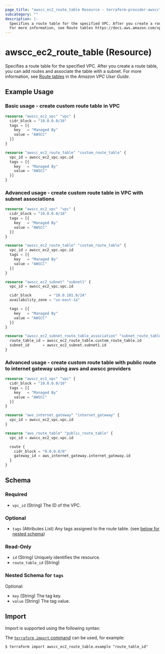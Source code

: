 ```yaml
---
page_title: "awscc_ec2_route_table Resource - terraform-provider-awscc"
subcategory: ""
description: |-
  Specifies a route table for the specified VPC. After you create a route table, you can add routes and associate the table with a subnet.
  For more information, see Route tables https://docs.aws.amazon.com/vpc/latest/userguide/VPC_Route_Tables.html in the Amazon VPC User Guide.
---
```


# awscc_ec2_route_table (Resource)

Specifies a route table for the specified VPC. After you create a route table, you can add routes and associate the table with a subnet.
 For more information, see [Route tables](https://docs.aws.amazon.com/vpc/latest/userguide/VPC_Route_Tables.html) in the *Amazon VPC User Guide*.

## Example Usage

### Basic usage - create custom route table in VPC
```terraform
resource "awscc_ec2_vpc" "vpc" {
  cidr_block = "10.0.0.0/16"
  tags = [{
    key   = "Managed By"
    value = "AWSCC"
  }]
}

resource "awscc_ec2_route_table" "custom_route_table" {
  vpc_id = awscc_ec2_vpc.vpc.id
  tags = [{
    key   = "Managed By"
    value = "AWSCC"
  }]
}
```

### Advanced usage - create custom route table in VPC with subnet associations
```terraform
resource "awscc_ec2_vpc" "vpc" {
  cidr_block = "10.0.0.0/16"
  tags = [{
    key   = "Managed By"
    value = "AWSCC"
  }]
}

resource "awscc_ec2_route_table" "custom_route_table" {
  vpc_id = awscc_ec2_vpc.vpc.id
  tags = [{
    key   = "Managed By"
    value = "AWSCC"
  }]
}

resource "awscc_ec2_subnet" "subnet1" {
  vpc_id = awscc_ec2_vpc.vpc.id

  cidr_block        = "10.0.101.0/24"
  availability_zone = "us-east-1a"

  tags = [{
    key   = "Managed By"
    value = "AWSCC"
  }]
}

resource "awscc_ec2_subnet_route_table_association" "subnet_route_table_association" {
  route_table_id = awscc_ec2_route_table.custom_route_table.id
  subnet_id      = awscc_ec2_subnet.subnet1.id
}
```

### Advanced usage - create custom route table with public route to internet gateway using aws and awscc providers
```terraform
resource "awscc_ec2_vpc" "vpc" {
  cidr_block = "10.0.0.0/16"
  tags = [{
    key   = "Managed By"
    value = "AWSCC"
  }]
}

resource "aws_internet_gateway" "internet_gateway" {
  vpc_id = awscc_ec2_vpc.vpc.id
}

resource "aws_route_table" "public_route_table" {
  vpc_id = awscc_ec2_vpc.vpc.id

  route {
    cidr_block = "0.0.0.0/0"
    gateway_id = aws_internet_gateway.internet_gateway.id
  }
}
```

<!-- schema generated by tfplugindocs -->
## Schema

### Required

- `vpc_id` (String) The ID of the VPC.

### Optional

- `tags` (Attributes List) Any tags assigned to the route table. (see [below for nested schema](#nestedatt--tags))

### Read-Only

- `id` (String) Uniquely identifies the resource.
- `route_table_id` (String)

<a id="nestedatt--tags"></a>
### Nested Schema for `tags`

Optional:

- `key` (String) The tag key.
- `value` (String) The tag value.

## Import

Import is supported using the following syntax:

The [`terraform import` command](https://developer.hashicorp.com/terraform/cli/commands/import) can be used, for example:

```shell
$ terraform import awscc_ec2_route_table.example "route_table_id"
```